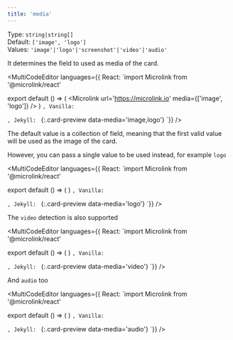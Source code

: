 ```yaml
---
title: 'media'
--- 
```


Type: `string|string[]`<br/>
Default: `['image', 'logo']`<br/>
Values: `'image'|'logo'|'screenshot'|'video'|'audio'`

It determines the field to used as media of the card.

<MultiCodeEditor languages={{
  React: `import Microlink from '@microlink/react' 
  
export default () => (
  <Microlink
    url='https://microlink.io'
    media={['image', 'logo']}
  />
)
`, Vanilla: `
<script>
  document.addEventListener('DOMContentLoaded', function (event) {
    microlink('a', { media: ['image', 'logo'] })
  })
</script>
`, Jekyll: `
[](https://microlink.io){:.card-preview data-media='image,logo'}
`}} 
/>

The default value is a collection of field, meaning that the first valid value will be used as the image of the card.

<Microlink url='https://microlink.io' />

However, you can pass a single value to be used instead, for example `logo`

<MultiCodeEditor languages={{
  React: `import Microlink from '@microlink/react' 
  
export default () => (
  <Microlink
    url='https://microlink.io'
    media='logo'
  />
)
`, Vanilla: `
<script>
  document.addEventListener('DOMContentLoaded', function (event) {
    microlink('a', { media: 'logo' })
  })
</script>
`, Jekyll: `
[](https://microlink.io){:.card-preview data-media='logo'}
`}} 
/>

<Microlink url='https://microlink.io' media='logo'/>

The `video` detection is also supported

<MultiCodeEditor languages={{
  React: `import Microlink from '@microlink/react' 
  
export default () => (
  <Microlink
    url='https://microlink.io'
    media='video'
  />
)
`, Vanilla: `
<script>
  document.addEventListener('DOMContentLoaded', function (event) {
    microlink('a', { media: 'video' })
  })
</script>
`, Jekyll: `
[](https://microlink.io){:.card-preview data-media='video'}
`}} 
/>

<Microlink url='https://microlink.io' media='video'/>

And `audio` too

<MultiCodeEditor languages={{
  React: `import Microlink from '@microlink/react' 
  
export default () => (
  <Microlink
    url='https://open.spotify.com/track/1W2919zs8SBCLTrOB1ftQT?si=4PcqgjH5RlWCvB5q4ukdnw'
    media='audio'
  />
)
`, Vanilla: `
<script>
  document.addEventListener('DOMContentLoaded', function (event) {
    microlink('a', { media: 'audio' })
  })
</script>
`, Jekyll: `
[](https://open.spotify.com/track/1W2919zs8SBCLTrOB1ftQT?si=4PcqgjH5RlWCvB5q4ukdnw){:.card-preview data-media='audio'}
`}} 
/>

<Microlink url='https://open.spotify.com/track/1W2919zs8SBCLTrOB1ftQT?si=4PcqgjH5RlWCvB5q4ukdnw' media='audio'/>
